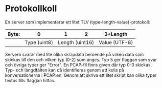 # Protokollkoll

En server som implementerar ett litet TLV (type-length-value)-protokoll:
<table>
  <thead>
    <tr>
      <th>Byte: </th>
      <th>0</th>
      <th>1</th>
      <th>2</th>
      <th>3+Length</th>
    </tr>
  </thead>
  <tbody>
    <tr>
      <td colspan="1"></td>
      <td colspan="1">Type (uint8)</td>
      <td colspan="2">Length (uint16)</td>
      <td colspan="1">Value (UTF-8)</td>
    </tr>
  </tbody>
</table>

Servern svarar med lite olika skräpdata beroende på vilken data som skickas till den och vilken typ (0-2) som anges. Typ 5 ger flaggan som svar och övriga typer ger "Error". En PCAP-fil finns given där typ 0-3 skickas. Typ- och längdfälten kan då identifieras genom att kolla på konversationerna i PCAP:en. Genom att skriva ett litet skript kan olika typer testas tills flaggan hittas.
